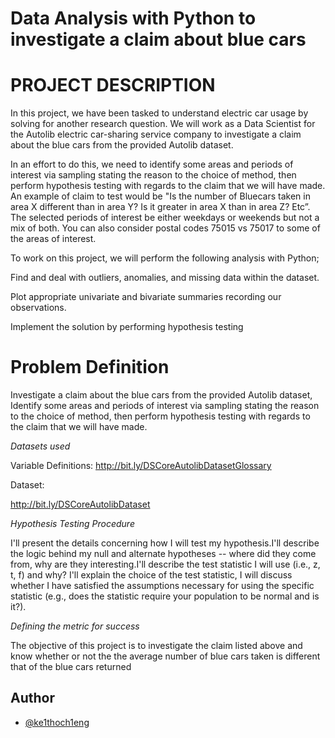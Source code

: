 
# Data Analysis with Python to investigate a claim about blue cars

 # PROJECT DESCRIPTION

 In this project, we have been tasked to understand electric car usage by solving for another research question. We will work as a Data Scientist for the Autolib electric car-sharing service company to investigate a claim about the blue cars from the provided Autolib dataset.

In an effort to do this, we need to identify some areas and periods of interest via sampling stating the reason to the choice of method, then perform hypothesis testing with regards to the claim that we will have made. An example of claim to test would be "Is the number of Bluecars taken in area X different than in area Y? Is it greater in area X than in area Z? Etc”. The selected periods of interest be either weekdays or weekends but not a mix of both. You can also consider postal codes 75015 vs 75017 to some of the areas of interest.

To work on this project, we will perform the following analysis with Python;

Find and deal with outliers, anomalies, and missing data within the dataset.

Plot appropriate univariate and bivariate summaries recording our observations.

Implement the solution by performing hypothesis testing






# Problem Definition

Investigate a claim about the blue cars from the provided Autolib dataset, Identify some areas and periods of interest via sampling stating the reason to the choice of method, then perform hypothesis testing with regards to the claim that we will have made.

*Datasets used*

Variable Definitions:
 http://bit.ly/DSCoreAutolibDatasetGlossary

 Dataset:
 
http://bit.ly/DSCoreAutolibDataset

_Hypothesis Testing Procedure_

I'll present the details concerning how I will test my hypothesis.I'll describe the logic behind my null and alternate hypotheses -- where did they come from, why are they interesting.I'll describe the test statistic  I will  use (i.e., z, t, f) and why? I'll explain the choice of the test statistic, I will discuss whether I  have satisfied the assumptions necessary for using the specific statistic (e.g., does the statistic require your population to be normal and is it?).

*Defining the metric for success*

The objective of this project is to investigate the claim listed above and know whether or not the the average number of blue cars taken is different that of the blue cars returned








## Author

- [@ke1thoch1eng](https://www.github.com/ke1thoch1eng)



